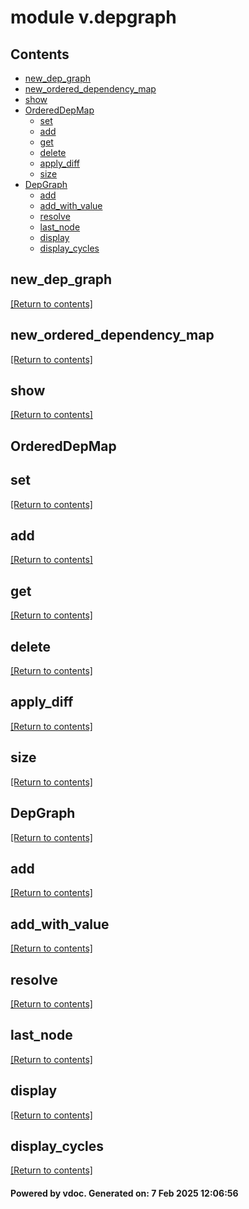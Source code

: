 # module v.depgraph


## Contents
- [new_dep_graph](#new_dep_graph)
- [new_ordered_dependency_map](#new_ordered_dependency_map)
- [show](#show)
- [OrderedDepMap](#OrderedDepMap)
  - [set](#set)
  - [add](#add)
  - [get](#get)
  - [delete](#delete)
  - [apply_diff](#apply_diff)
  - [size](#size)
- [DepGraph](#DepGraph)
  - [add](#add)
  - [add_with_value](#add_with_value)
  - [resolve](#resolve)
  - [last_node](#last_node)
  - [display](#display)
  - [display_cycles](#display_cycles)

## new_dep_graph
[[Return to contents]](#Contents)

## new_ordered_dependency_map
[[Return to contents]](#Contents)

## show
[[Return to contents]](#Contents)

## OrderedDepMap
## set
[[Return to contents]](#Contents)

## add
[[Return to contents]](#Contents)

## get
[[Return to contents]](#Contents)

## delete
[[Return to contents]](#Contents)

## apply_diff
[[Return to contents]](#Contents)

## size
[[Return to contents]](#Contents)

## DepGraph
[[Return to contents]](#Contents)

## add
[[Return to contents]](#Contents)

## add_with_value
[[Return to contents]](#Contents)

## resolve
[[Return to contents]](#Contents)

## last_node
[[Return to contents]](#Contents)

## display
[[Return to contents]](#Contents)

## display_cycles
[[Return to contents]](#Contents)

#### Powered by vdoc. Generated on: 7 Feb 2025 12:06:56

